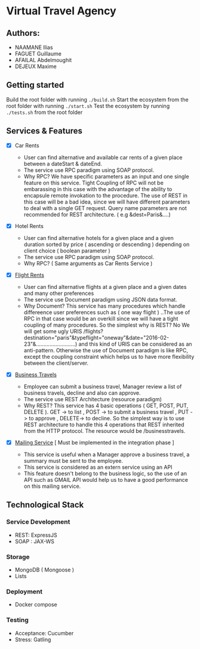 # Virtual Travel Agency

## Authors: 
* NAAMANE Ilias
* FAGUET Guillaume
* AFAILAL Abdelmoughit
* DEJEUX Maxime

## Getting started
  Build the root folder with running `./build.sh`
  Start the ecosystem from the root folder with running `./start.sh`
  Test the ecosystem by running `./tests.sh` from the root folder
  
## Services & Features
* [x] Car Rents
  *  User can find alternative and available car rents of a given place between a dateStart & dateEnd.
  * The service use RPC paradigm using SOAP protocol.
  * Why RPC? We have specific parameters as an input and one single feature on this service. Tight Coupling of RPC will not be  embarassing in this case with the advantage of the ability to encapsule remote invokation to the procedure.
  The use of REST in this case will be a bad idea, since we will have different parameters to deal with  a single GET request. Query name parameters are not recommended for REST architecture. ( e.g &dest=Paris&....)
 

* [x] Hotel Rents
  * User can find alternative hotels for a given place and a given duration sorted by price ( ascending or descending ) depending on client choice ( boolean parameter )
  * The service use RPC paradigm using SOAP protocol.
  * Why RPC? ( Same arguments as Car Rents Service )


* [x] [Flight Rents]( https://github.com/iliasnaamane/microservices-uns/blob/master/services/vols/README.md)                  
  * User can find alternative flights at a given place and a given dates and many other preferences
  * The service use Document paradigm using JSON data format.
  * Why Document? This service has many procedures which handle differeence user preferences such as ( one way flight ) ..The use of RPC in that case would be an overkill since we will have a tight coupling of many procedures. So the simplest why is REST? No We will get some ugly URIS /flights?destination="paris"&typeflight="oneway"&date="2016-02-23"&..........................) and this kind of URIS can be considered as an anti-pattern. Otherwise the use of Document paradigm is like RPC, except the coupling constraint which helps us to have more flexibility between the client/server.

  

* [x] [Business Travels](https://github.com/iliasnaamane/microservices-uns/blob/master/services/resourceBusinessTravel/Readme.md)
  * Employee can submit a business travel, Manager review a list of business travels, decline and also can approve.
  * The service use REST Architecture (resource paradigm)
  * Why REST? This service has 4 basic operations ( GET, POST, PUT, DELETE ). 
  GET -> to list , POST -> to submit a business travel , PUT -> to approve , DELETE-> to decline. So the simplest way is to use REST architecture to handle this 4 operations that REST inherited from the HTTP protocol. The resource would be /businesstravels.

* [x] [Mailing Service](https://developers.google.com/gmail/api/guides/sending) [ Must be implemented in the integration phase ]
  * This service is useful when a Manager approve a business travel, a summary must be sent to the employee.
  * This service is considered as an extern service using an API
  * This feature doesn't belong to the business logic, so the use of an API such as GMAIL API would help us to have a good performance on this mailing service.
  
    
## Technological Stack
### Service Development
* REST: ExpressJS
* SOAP : JAX-WS
### Storage
* MongoDB ( Mongoose )
* Lists

### Deployment
* Docker compose

### Testing
* Acceptance: Cucumber
* Stress: Gatling


  
  
  




      
